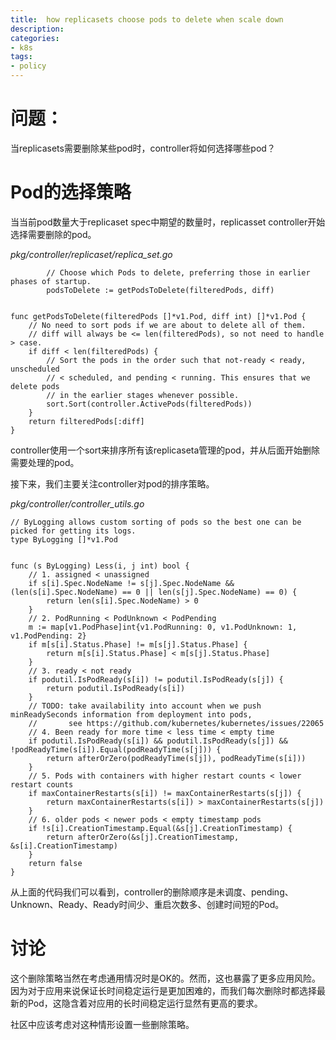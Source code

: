 ```yaml
---
title:  how replicasets choose pods to delete when scale down
description: 
categories:
- k8s
tags:
- policy
---
```


# 问题：
当replicasets需要删除某些pod时，controller将如何选择哪些pod？

# Pod的选择策略
当当前pod数量大于replicaset spec中期望的数量时，replicasset controller开始选择需要删除的pod。

*pkg/controller/replicaset/replica_set.go*
```
		// Choose which Pods to delete, preferring those in earlier phases of startup.
		podsToDelete := getPodsToDelete(filteredPods, diff)


func getPodsToDelete(filteredPods []*v1.Pod, diff int) []*v1.Pod {
	// No need to sort pods if we are about to delete all of them.
	// diff will always be <= len(filteredPods), so not need to handle > case.
	if diff < len(filteredPods) {
		// Sort the pods in the order such that not-ready < ready, unscheduled
		// < scheduled, and pending < running. This ensures that we delete pods
		// in the earlier stages whenever possible.
		sort.Sort(controller.ActivePods(filteredPods))
	}
	return filteredPods[:diff]
}
```

controller使用一个sort来排序所有该replicaseta管理的pod，并从后面开始删除需要处理的pod。

接下来，我们主要关注controller对pod的排序策略。

*pkg/controller/controller_utils.go*
```
// ByLogging allows custom sorting of pods so the best one can be picked for getting its logs.
type ByLogging []*v1.Pod


func (s ByLogging) Less(i, j int) bool {
	// 1. assigned < unassigned
	if s[i].Spec.NodeName != s[j].Spec.NodeName && (len(s[i].Spec.NodeName) == 0 || len(s[j].Spec.NodeName) == 0) {
		return len(s[i].Spec.NodeName) > 0
	}
	// 2. PodRunning < PodUnknown < PodPending
	m := map[v1.PodPhase]int{v1.PodRunning: 0, v1.PodUnknown: 1, v1.PodPending: 2}
	if m[s[i].Status.Phase] != m[s[j].Status.Phase] {
		return m[s[i].Status.Phase] < m[s[j].Status.Phase]
	}
	// 3. ready < not ready
	if podutil.IsPodReady(s[i]) != podutil.IsPodReady(s[j]) {
		return podutil.IsPodReady(s[i])
	}
	// TODO: take availability into account when we push minReadySeconds information from deployment into pods,
	//       see https://github.com/kubernetes/kubernetes/issues/22065
	// 4. Been ready for more time < less time < empty time
	if podutil.IsPodReady(s[i]) && podutil.IsPodReady(s[j]) && !podReadyTime(s[i]).Equal(podReadyTime(s[j])) {
		return afterOrZero(podReadyTime(s[j]), podReadyTime(s[i]))
	}
	// 5. Pods with containers with higher restart counts < lower restart counts
	if maxContainerRestarts(s[i]) != maxContainerRestarts(s[j]) {
		return maxContainerRestarts(s[i]) > maxContainerRestarts(s[j])
	}
	// 6. older pods < newer pods < empty timestamp pods
	if !s[i].CreationTimestamp.Equal(&s[j].CreationTimestamp) {
		return afterOrZero(&s[j].CreationTimestamp, &s[i].CreationTimestamp)
	}
	return false
}
```
从上面的代码我们可以看到，controller的删除顺序是未调度、pending、Unknown、Ready、Ready时间少、重启次数多、创建时间短的Pod。

# 讨论
这个删除策略当然在考虑通用情况时是OK的。然而，这也暴露了更多应用风险。因为对于应用来说保证长时间稳定运行是更加困难的，而我们每次删除时都选择最新的Pod，这隐含着对应用的长时间稳定运行显然有更高的要求。

社区中应该考虑对这种情形设置一些删除策略。

